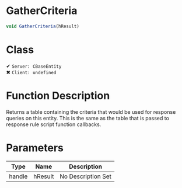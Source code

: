 # GatherCriteria
```js	
void GatherCriteria(hResult)
```
# Class
✔ `Server: CBaseEntity`  
✖ `Client: undefined`  

# Function Description
Returns a table containing the criteria that would be used for response queries on this entity. This is the same as the table that is passed to response rule script function callbacks.
# Parameters
Type|Name|Description
--|--|--
handle|hResult|No Description Set
